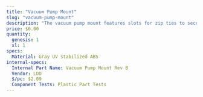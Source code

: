 ```yaml
---
title: "Vacuum Pump Mount"
slug: "vacuum-pump-mount"
description: "The vacuum pump mount features slots for zip ties to secure the vacuum pump to the z-axis extrusion."
price: $6.00
quantity:
  genesis: 1
  xl: 1
specs:
  Material: Gray UV stabilized ABS
internal-specs:
  Internal Part Name: Vacuum Pump Mount Rev B
  Vendor: LDO
  $/pc: $2.09
  Component Tests: Plastic Part Tests
---
```

